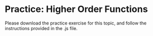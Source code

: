 # Practice: Higher Order Functions

Please download the practice exercise for this topic, and follow the instructions provided in the .js file.